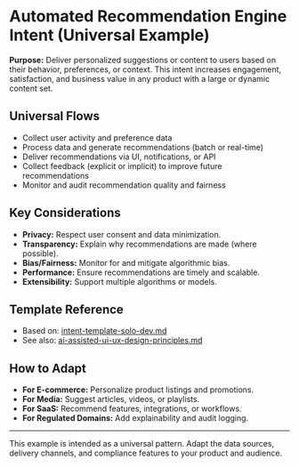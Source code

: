 # Automated Recommendation Engine Intent (Universal Example)

**Purpose:**
Deliver personalized suggestions or content to users based on their behavior, preferences, or context. This intent increases engagement, satisfaction, and business value in any product with a large or dynamic content set.

## Universal Flows
- Collect user activity and preference data
- Process data and generate recommendations (batch or real-time)
- Deliver recommendations via UI, notifications, or API
- Collect feedback (explicit or implicit) to improve future recommendations
- Monitor and audit recommendation quality and fairness

## Key Considerations
- **Privacy:** Respect user consent and data minimization.
- **Transparency:** Explain why recommendations are made (where possible).
- **Bias/Fairness:** Monitor for and mitigate algorithmic bias.
- **Performance:** Ensure recommendations are timely and scalable.
- **Extensibility:** Support multiple algorithms or models.

## Template Reference
- Based on: [intent-template-solo-dev.md](../templates/intent-template-solo-dev.md)
- See also: [ai-assisted-ui-ux-design-principles.md](../principles/ai-assisted-ui-ux-design-principles.md)

## How to Adapt
- **For E-commerce:** Personalize product listings and promotions.
- **For Media:** Suggest articles, videos, or playlists.
- **For SaaS:** Recommend features, integrations, or workflows.
- **For Regulated Domains:** Add explainability and audit logging.

---
This example is intended as a universal pattern. Adapt the data sources, delivery channels, and compliance features to your product and audience. 